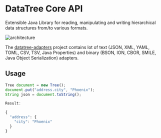 # DataTree Core API
Extensible Java Library for reading, manipulating and writing hierarchical data structures from/to various formats.

 ![architecture](https://github.com/berkesa/datatree/blob/master/architecture.png)

The [datatree-adapters](https://github.com/berkesa/datatree-adapters) project contains lot of text (JSON, XML, YAML, TOML, CSV, TSV, Java Properties) and binary (BSON, ION, CBOR, SMILE, Java Object Serialization) adapters.

## Usage

```javascript
Tree document = new Tree();
document.put("address.city", "Phoenix");
String json = document.toString();

Result:

{
  "address": {
    "city": "Phoenix"
  }
}
```
